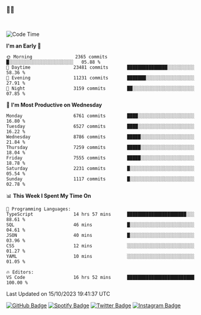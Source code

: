 ### 🤙🍺

<!-- <a href="https://github-readme-stats.vercel.app/api?username=hzak2xx&count_private=true&show_icons=true&theme=dracula">
  <img align="center" src="https://github-readme-stats.vercel.app/api?username=hzak2xx&count_private=true&show_icons=true&theme=dracula" />
</a>
</br> -->
</br>

<!--START_SECTION:waka-->
![Code Time](http://img.shields.io/badge/Code%20Time-2%2C844%20hrs%2014%20mins-blue)

**I'm an Early 🐤** 

```text
🌞 Morning                2365 commits        █░░░░░░░░░░░░░░░░░░░░░░░░   05.88 % 
🌆 Daytime                23481 commits       ███████████████░░░░░░░░░░   58.36 % 
🌃 Evening                11231 commits       ███████░░░░░░░░░░░░░░░░░░   27.91 % 
🌙 Night                  3159 commits        ██░░░░░░░░░░░░░░░░░░░░░░░   07.85 % 
```
📅 **I'm Most Productive on Wednesday** 

```text
Monday                   6761 commits        ████░░░░░░░░░░░░░░░░░░░░░   16.80 % 
Tuesday                  6527 commits        ████░░░░░░░░░░░░░░░░░░░░░   16.22 % 
Wednesday                8786 commits        █████░░░░░░░░░░░░░░░░░░░░   21.84 % 
Thursday                 7259 commits        █████░░░░░░░░░░░░░░░░░░░░   18.04 % 
Friday                   7555 commits        █████░░░░░░░░░░░░░░░░░░░░   18.78 % 
Saturday                 2231 commits        █░░░░░░░░░░░░░░░░░░░░░░░░   05.54 % 
Sunday                   1117 commits        █░░░░░░░░░░░░░░░░░░░░░░░░   02.78 % 
```


📊 **This Week I Spent My Time On** 

```text
💬 Programming Languages: 
TypeScript               14 hrs 57 mins      ██████████████████████░░░   88.61 % 
SQL                      46 mins             █░░░░░░░░░░░░░░░░░░░░░░░░   04.61 % 
JSON                     40 mins             █░░░░░░░░░░░░░░░░░░░░░░░░   03.96 % 
CSS                      12 mins             ░░░░░░░░░░░░░░░░░░░░░░░░░   01.27 % 
YAML                     10 mins             ░░░░░░░░░░░░░░░░░░░░░░░░░   01.05 % 

🔥 Editors: 
VS Code                  16 hrs 52 mins      █████████████████████████   100.00 % 
```


 Last Updated on 15/10/2023 19:41:37 UTC
<!--END_SECTION:waka-->

[![GitHub Badge](https://img.shields.io/badge/GitHub-100000?style=for-the-badge&logo=github&logoColor=white)](https://github.com/hzak2xx)
[![Spotify Badge](https://img.shields.io/badge/Spotify-1ED760?&style=for-the-badge&logo=spotify&logoColor=white)](https://open.spotify.com/user/uf90s6sbbh75a1mt44clkhkvf)
[![Twitter Badge](https://img.shields.io/badge/Twitter-1DA1F2?style=for-the-badge&logo=twitter&logoColor=white)](https://twitter.com/hzak2xx)
[![Instagram Badge](https://img.shields.io/badge/Instagram-E4405F?style=for-the-badge&logo=instagram&logoColor=white)](https://www.instagram.com/hzak2xx/)
